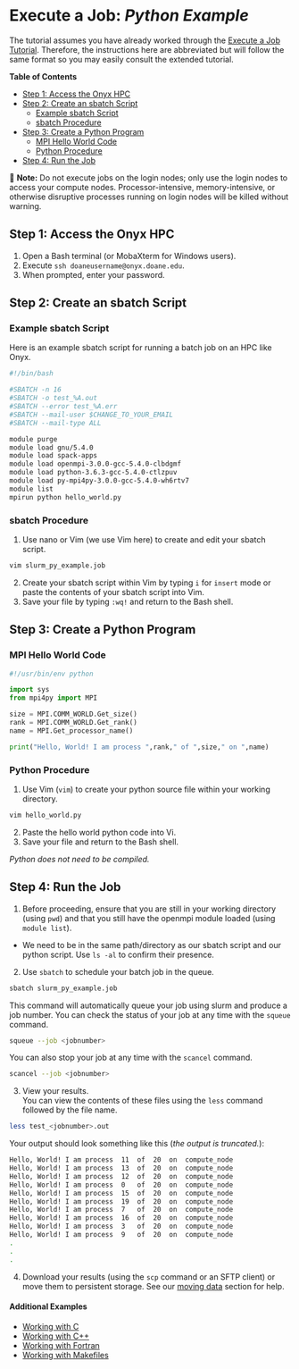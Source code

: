 # Execute a Job: _Python Example_

The tutorial assumes you have already worked through the [Execute a Job Tutorial](../execute-a-job.md). Therefore, the instructions here are abbreviated but will follow the same format so you may easily consult the extended tutorial.

**Table of Contents**

<!-- TOC depthFrom:2 depthTo:3 withLinks:1 updateOnSave:1 orderedList:0 -->

- [Step 1: Access the Onyx HPC](#step-1-access-the-onyx-hpc)
- [Step 2: Create an sbatch Script](#step-2-create-a-sbatch-script)
	- [Example sbatch Script](#example-sbatch-script)
	- [sbatch Procedure](#sbatch-procedure)
- [Step 3: Create a Python Program](#step-3-create-a-python-program)
	- [MPI Hello World Code](#mpi-hello-world-code)
	- [Python Procedure](#python-procedure)
- [Step 4: Run the Job](#step-4-run-the-job)

<!-- /TOC -->

📝 **Note:** Do not execute jobs on the login nodes; only use the login nodes to access your compute nodes. Processor-intensive, memory-intensive, or otherwise disruptive processes running on login nodes will be killed without warning.

## Step 1: Access the Onyx HPC

1. Open a Bash terminal (or MobaXterm for Windows users).
2. Execute `ssh doaneusername@onyx.doane.edu`.
3. When prompted, enter your password.


## Step 2: Create an sbatch Script

### Example sbatch Script

Here is an example sbatch script for running a batch job on an HPC like Onyx.

```bash
#!/bin/bash

#SBATCH -n 16
#SBATCH -o test_%A.out
#SBATCH --error test_%A.err
#SBATCH --mail-user $CHANGE_TO_YOUR_EMAIL
#SBATCH --mail-type ALL

module purge
module load gnu/5.4.0
module load spack-apps
module load openmpi-3.0.0-gcc-5.4.0-clbdgmf
module load python-3.6.3-gcc-5.4.0-ctlzpuv
module load py-mpi4py-3.0.0-gcc-5.4.0-wh6rtv7
module list
mpirun python hello_world.py
```


### sbatch Procedure

1. Use nano or Vim (we use Vim here) to create and edit your sbatch script.

  ```bash
  vim slurm_py_example.job
  ```

2. Create your sbatch script within Vim by typing ```i``` for ```insert``` mode or paste the contents of your sbatch script into Vim.
3. Save your file by typing ```:wq!``` and return to the Bash shell.


## Step 3: Create a Python Program

### MPI Hello World Code

```python
#!/usr/bin/env python

import sys
from mpi4py import MPI

size = MPI.COMM_WORLD.Get_size()
rank = MPI.COMM_WORLD.Get_rank()
name = MPI.Get_processor_name()

print("Hello, World! I am process ",rank," of ",size," on ",name)
```

### Python Procedure

1. Use Vim (`vim`) to create your python source file within your working directory.

  ```bash
  vim hello_world.py
  ```

2. Paste the hello world python code into Vi.
3. Save your file and return to the Bash shell.

_Python does not need to be compiled._


## Step 4: Run the Job

1. Before proceeding, ensure that you are still in your working directory (using `pwd`) and that you still have the openmpi module loaded (using `module list`).

  - We need to be in the same path/directory as our sbatch script and our python script. Use `ls -al` to confirm their presence.

2. Use `sbatch` to schedule your batch job in the queue.

  ```bash
  sbatch slurm_py_example.job
  ```

  This command will automatically queue your job using slurm and produce a job number.
  You can check the status of your job at any time with the `squeue` command.

  ```bash
  squeue --job <jobnumber>
  ```

  You can also stop your job at any time with the `scancel` command.

  ```bash
  scancel --job <jobnumber>
  ```

3. View your results.<br>
  You can view the contents of these files using the `less` command followed by the file name.<br>

  ```bash
  less test_<jobnumber>.out
  ```

  Your output should look something like this (_the output is truncated._):

  ```bash
  Hello, World! I am process  11  of  20  on  compute_node
  Hello, World! I am process  13  of  20  on  compute_node
  Hello, World! I am process  12  of  20  on  compute_node
  Hello, World! I am process  0   of  20  on  compute_node
  Hello, World! I am process  15  of  20  on  compute_node
  Hello, World! I am process  19  of  20  on  compute_node
  Hello, World! I am process  7   of  20  on  compute_node
  Hello, World! I am process  16  of  20  on  compute_node
  Hello, World! I am process  3   of  20  on  compute_node
  Hello, World! I am process  9   of  20  on  compute_node
  .
  .
  .
  ```

4. Download your results (using the `scp` command or an SFTP client) or move them to persistent storage. See our [moving data](../../../data-transfer-storage/moving-data.md) section for help.

#### Additional Examples
- [Working with C](../execute-a-job.md)
- [Working with C++](cpp.md)
- [Working with Fortran](fortran.md)
- [Working with Makefiles](makefile.md)

